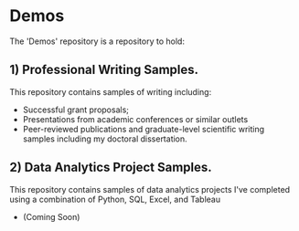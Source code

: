# Demos
The 'Demos' repository is a repository to hold:

## 1) Professional Writing Samples.
This repository contains samples of writing including: 

- Successful grant proposals;
- Presentations from academic conferences or similar outlets
- Peer-reviewed publications and graduate-level scientific writing samples including my doctoral dissertation. 

## 2) Data Analytics Project Samples. 
This repository contains samples of data analytics projects I've completed using a combination of Python, SQL, Excel, and Tableau

- (Coming Soon) 
